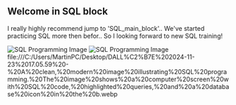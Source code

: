 ## Welcome in SQL block ##
I really highly recommend jump to 'SQL_main_block'.. We've started practicing SQL more then befor.. So I looking forward to new SQL training! 

![SQL Programming Image](./images/A_clean,_modern_image_illustrating_SQL_programming.png)
![SQL Programming Image](file:///C:/Users/MartinPC/Desktop/DALL%C2%B7E%202024-11-23%2017.05.59%20-%20A%20clean,%20modern%20image%20illustrating%20SQL%20programming.%20The%20image%20shows%20a%20computer%20screen%20with%20SQL%20code,%20highlighted%20queries,%20and%20a%20database%20icon%20in%20the%20b.webp)
file:///C:/Users/MartinPC/Desktop/DALL%C2%B7E%202024-11-23%2017.05.59%20-%20A%20clean,%20modern%20image%20illustrating%20SQL%20programming.%20The%20image%20shows%20a%20computer%20screen%20with%20SQL%20code,%20highlighted%20queries,%20and%20a%20database%20icon%20in%20the%20b.webp


